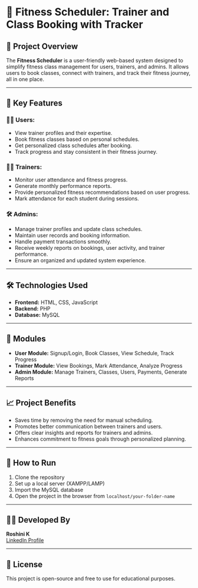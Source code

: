 # 💪 Fitness Scheduler: Trainer and Class Booking with Tracker

## 📌 Project Overview

The **Fitness Scheduler** is a user-friendly web-based system designed to simplify fitness class management for users, trainers, and admins. It allows users to book classes, connect with trainers, and track their fitness journey, all in one place.

---

## 👥 Key Features

### 🧍‍♀️ Users:
- View trainer profiles and their expertise.
- Book fitness classes based on personal schedules.
- Get personalized class schedules after booking.
- Track progress and stay consistent in their fitness journey.

### 🧑‍🏫 Trainers:
- Monitor user attendance and fitness progress.
- Generate monthly performance reports.
- Provide personalized fitness recommendations based on user progress.
- Mark attendance for each student during sessions.

### 🛠️ Admins:
- Manage trainer profiles and update class schedules.
- Maintain user records and booking information.
- Handle payment transactions smoothly.
- Receive weekly reports on bookings, user activity, and trainer performance.
- Ensure an organized and updated system experience.

---

## 🛠️ Technologies Used
- **Frontend:** HTML, CSS, JavaScript  
- **Backend:** PHP  
- **Database:** MySQL  

---

## 🧪 Modules

- **User Module:** Signup/Login, Book Classes, View Schedule, Track Progress  
- **Trainer Module:** View Bookings, Mark Attendance, Analyze Progress  
- **Admin Module:** Manage Trainers, Classes, Users, Payments, Generate Reports  

---

## 📈 Project Benefits

- Saves time by removing the need for manual scheduling.
- Promotes better communication between trainers and users.
- Offers clear insights and reports for trainers and admins.
- Enhances commitment to fitness goals through personalized planning.

---

## 🚀 How to Run

1. Clone the repository  
2. Set up a local server (XAMPP/LAMP)  
3. Import the MySQL database  
4. Open the project in the browser from `localhost/your-folder-name`

---

## 🙋‍♀️ Developed By

**Roshini K**  
[LinkedIn Profile](https://www.linkedin.com/in/roshini-k-234488357)  

---

## 📜 License

This project is open-source and free to use for educational purposes.

